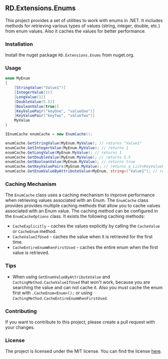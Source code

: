 ## RD.Extensions.Enums

This project provides a set of utilities to work with enums in .NET.
It includes methods for retrieving various types of values (string, integer, double, etc.) from enum values.
Also it caches the values for better performance.

### Installation
Install the nuget package `RD.Extensions.Enums` from nuget.org.

### Usage
```csharp
enum MyEnum 
{
	[StringValue("Value1")]
	[IntegerValue(1)]
	[LongValue(1)]
	[DoubleValue(5.5)]
	[BooleanValue(true)]
	[KeyValuePair("keyOne", "valueOne")]
	[KeyValuePair("keyTwo", "valueTwo")]
	MyValue
}

IEnumCache enumCache = new EnumCache();

enumCache.GetStringValue(MyEnum.MyValue); // returns "Value1"
enumCache.GetIntegerValue(MyEnum.MyValue); // returns 1
enumCache.GetLongValue(MyEnum.MyValue); // returns 1
enumCache.GetDoubleValue(MyEnum.MyValue); // returns 5.5
enumCache.GetBooleanValue(MyEnum.MyValue); // returns true
enumCache.GetKeyValuePairs(MyEnum.MyValue); // returns a List<KeyValuePair<string, object>>
enumCache.GetEnumValueByAttributeValue<MyEnum, string>("Value1"); // returns MyEnum.MyValue
```

### Caching Mechanism

The `EnumCache` class uses a caching mechanism to improve performance when retrieving values
associated with an Enum. The `EnumCache` class provides provides multiple caching methods that allow you to cache values associated with an Enum value.
The caching method can be configured in the `EnumCacheOptions` class.
It exists the following caching methods:
  - `CacheExplicitly` - caches the values explicitly by calling the `CacheValue` or `CacheEnum` method.
  - `CacheValueIfUsed` - caches the value when it is retrieved for the first time.
  - `CacheEntireEnumWhenFirstUsed` - caches the entire enum when the first value is retrieved.

### Tips
- When using `GetEnumValueByAttributeValue` and `CachingMethod.CacheValueIfUsed` that won't work, 
because you are searching the value and can not cache it. Also you must cache the enum first with `.CacheEnum<Enum>();` or using `CachingMethod.CacheEntireEnumWhenFirstUsed`.

### Contributing

If you want to contribute to this project, please create a pull request with your changes.

### License
The project is licensed under the MIT license. You can find the license [here](LICENSE).